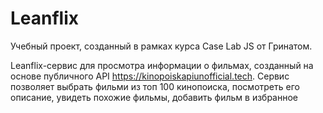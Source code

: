 # Leanflix

Учебный проект, созданный в рамках курса Case Lab JS от Гринатом.

Leanflix-сервис для просмотра информации о фильмах, созданный на основе публичного API https://kinopoiskapiunofficial.tech.
Сервис позволяет выбрать фильми из топ 100 кинопоиска,  посмотреть его описание, увидеть похожие фильмы, добавить фильм в избранное
